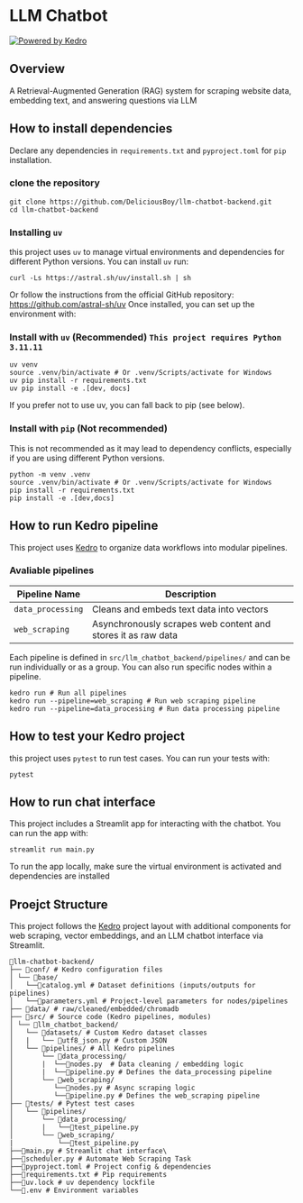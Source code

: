 # LLM Chatbot

[![Powered by Kedro](https://img.shields.io/badge/powered_by-kedro-ffc900?logo=kedro)](https://kedro.org)

## Overview

A Retrieval-Augmented Generation (RAG) system for scraping website data, embedding text, and answering questions via LLM


## How to install dependencies

Declare any dependencies in `requirements.txt` and `pyproject.toml` for `pip` installation.

### clone the repository
```
git clone https://github.com/DeliciousBoy/llm-chatbot-backend.git
cd llm-chatbot-backend
```

### Installing `uv`
this project uses `uv` to manage virtual environments and dependencies for different Python versions. You can install `uv` run:

```
curl -Ls https://astral.sh/uv/install.sh | sh
```
Or follow the instructions from the official GitHub repository: https://github.com/astral-sh/uv
Once installed, you can set up the environment with:


### Install with `uv` (Recommended) `This project requires Python 3.11.11`
```
uv venv
source .venv/bin/activate # Or .venv/Scripts/activate for Windows
uv pip install -r requirements.txt
uv pip install -e .[dev, docs]
```
If you prefer not to use uv, you can fall back to pip (see below).

### Install with `pip` (Not recommended)
This is not recommended as it may lead to dependency conflicts, especially if you are using different Python versions.
```
python -m venv .venv
source .venv/bin/activate # Or .venv/Scripts/activate for Windows
pip install -r requirements.txt
pip install -e .[dev,docs]
```

## How to run Kedro pipeline
This project uses [Kedro](https://kedro.org) to organize data workflows into modular pipelines.

### Avaliable pipelines


| Pipeline Name      | Description                          |
|--------------------|--------------------------------------|
| `data_processing`  | Cleans and embeds text data into vectors |
| `web_scraping`     | Asynchronously scrapes web content and stores it as raw data |

Each pipeline is defined in `src/llm_chatbot_backend/pipelines/` and can be run individually or as a group. You can also run specific nodes within a pipeline.

```
kedro run # Run all pipelines
kedro run --pipeline=web_scraping # Run web scraping pipeline
kedro run --pipeline=data_processing # Run data processing pipeline
```
## How to test your Kedro project
this project uses `pytest` to run test cases. You can run your tests with:

```
pytest
```

## How to run chat interface
This project includes a Streamlit app for interacting with the chatbot. You can run the app with:

```
streamlit run main.py
```
To run the app locally, make sure the virtual environment is activated and dependencies are installed

## Proejct Structure
This project follows the [Kedro](https://kedro.org) project layout with additional components for web scraping, vector embeddings, and an LLM chatbot interface via Streamlit.
```
📁llm-chatbot-backend/
├── 📁conf/ # Kedro configuration files
│ └── 📁base/
│   └──📄catalog.yml # Dataset definitions (inputs/outputs for pipelines)
│   └──📄parameters.yml # Project-level parameters for nodes/pipelines
├── 📁data/ # raw/cleaned/embedded/chromadb
├── 📁src/ # Source code (Kedro pipelines, modules)
│ └── 📁llm_chatbot_backend/
│   └── 📁datasets/ # Custom Kedro dataset classes
│   |   └── 📄utf8_json.py # Custom JSON
│   └── 📁pipelines/ # All Kedro pipelines
│       └── 📁data_processing/
│       |  └──📄nodes.py  # Data cleaning / embedding logic
│       |  └──📄pipeline.py # Defines the data_processing pipeline
│       └── 📁web_scraping/
│          └──📄nodes.py # Async scraping logic
│          └──📄pipeline.py # Defines the web_scraping pipeline
├── 📁tests/ # Pytest test cases
│   └── 📁pipelines/
│       └── 📁data_processing/
│       |   └──📄test_pipeline.py
│       └── 📁web_scraping/
|           └──📄test_pipeline.py
├──📄main.py # Streamlit chat interface\
├──📄scheduler.py # Automate Web Scraping Task
├──📄pyproject.toml # Project config & dependencies
├──📄requirements.txt # Pip requirements
├──📄uv.lock # uv dependency lockfile
└──📄.env # Environment variables
```
